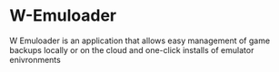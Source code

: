 # W-Emuloader
W Emuloader is an application that allows easy management of game backups locally or on the cloud and one-click installs of emulator enivronments
